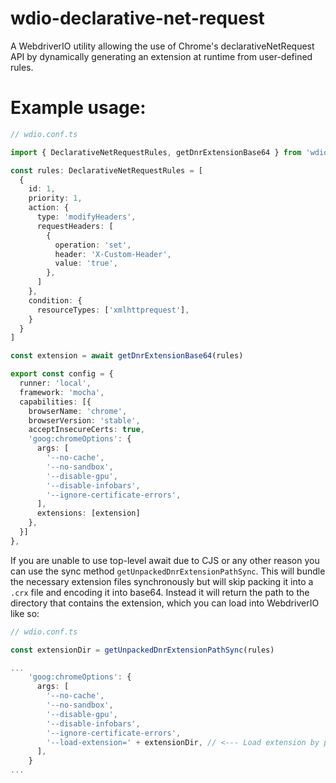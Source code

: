 # wdio-declarative-net-request

A WebdriverIO utility allowing the use of Chrome's declarativeNetRequest API by dynamically generating an extension at runtime from user-defined rules.

# Example usage:

```ts
// wdio.conf.ts

import { DeclarativeNetRequestRules, getDnrExtensionBase64 } from 'wdio-declarative-net-request'

const rules: DeclarativeNetRequestRules = [
  {
    id: 1,
    priority: 1,
    action: {
      type: 'modifyHeaders',
      requestHeaders: [
        {
          operation: 'set',
          header: 'X-Custom-Header',
          value: 'true',
        },
      ]
    },
    condition: {
      resourceTypes: ['xmlhttprequest'],
    }
  }
]

const extension = await getDnrExtensionBase64(rules)

export const config = {
  runner: 'local',
  framework: 'mocha',
  capabilities: [{
    browserName: 'chrome',
    browserVersion: 'stable',
    acceptInsecureCerts: true,
    'goog:chromeOptions': {
      args: [
        '--no-cache',
        '--no-sandbox',
        '--disable-gpu',
        '--disable-infobars',
        '--ignore-certificate-errors',
      ],
      extensions: [extension]
    },
  }]
},
```

If you are unable to use top-level await due to CJS or any other reason you can use the sync method `getUnpackedDnrExtensionPathSync`.
This will bundle the necessary extension files synchronously but will skip packing it into a `.crx` file and encoding it into base64.
Instead it will return the path to the directory that contains the extension, which you can load into WebdriverIO like so:

```ts
// wdio.conf.ts

const extensionDir = getUnpackedDnrExtensionPathSync(rules)

...
    'goog:chromeOptions': {
      args: [
        '--no-cache',
        '--no-sandbox',
        '--disable-gpu',
        '--disable-infobars',
        '--ignore-certificate-errors',
        '--load-extension=' + extensionDir, // <--- Load extension by path
      ],
    }
...
```